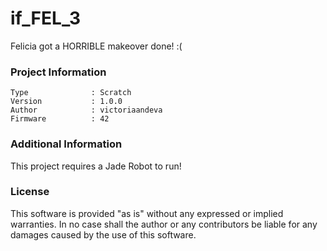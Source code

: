 if_FEL_3
================

Felicia got a HORRIBLE makeover done! :(

### Project Information
```
Type              : Scratch
Version           : 1.0.0
Author            : victoriaandeva
Firmware          : 42
```

### Additional Information
This project requires a Jade Robot to run!

### License
This software is provided "as is" without any expressed or implied warranties.  In no case shall the author or any contributors be liable for any damages caused by the use of this software.

